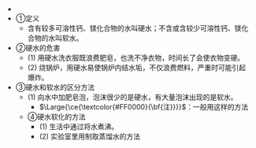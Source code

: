 -
- ①定义
	- 含有较多可溶性钙、镁化合物的水叫硬水；不含或含较少可溶性钙、镁化合物的水叫软水。
- ②硬水的危害
	- (1) 用硬水洗衣服既浪费肥皂，也洗不净衣物，时间长了会使衣物变硬。
	- (2) 烧锅炉，用硬水易使锅炉内结水垢，不仅浪费燃料，严重时可能引起爆炸。
- ③硬水和软水的区分方法
	- (1) 向水中加肥皂泡，泡沫很少的是硬水，有大量泡沫出现的是软水。
		- $\Large{\ce{\textcolor{#FF0000}{\bf{注}}}}$：一般用这样的方法
	- ④硬水软化的方法
		- (1) 生活中通过将水煮沸。
		- (2) 实验室里用制取蒸馏水的方法